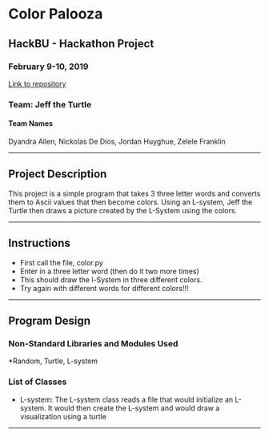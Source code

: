 # Color Palooza
## HackBU - Hackathon Project
### February 9-10, 2019

[Link to repository](https://github.com/JHuyghu1/Hackathon)

### Team: Jeff the Turtle
#### Team Names
Dyandra Allen, Nickolas De Dios, Jordan Huyghue, Zelele Franklin
***

## Project Description
This project is a simple program that takes 3 three letter words and converts them to Ascii values that then become colors. Using an L-system, Jeff the Turtle then draws a picture created by the L-System using the colors.

***    
## Instructions
* First call the file, color.py <br />
* Enter in a three letter word (then do it two more times)<br />
* This should draw the l-System in three different colors.
* Try again with different words for different colors!!!


***
## Program Design

### Non-Standard Libraries and Modules Used
*Random, Turtle, L-system

### List of Classes
* L-system: The L-system class reads a file that would initialize an L-system. It would then create the L-system and would draw a visualization using a turtle
***
